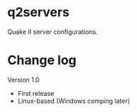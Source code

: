 # q2servers
Quake II server configurations.

# Change log
Version 1.0
- First release
- Linux-based (Windows comping later)
